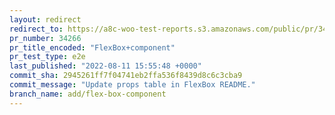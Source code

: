 ```yaml
---
layout: redirect
redirect_to: https://a8c-woo-test-reports.s3.amazonaws.com/public/pr/34266/e2e/index.html
pr_number: 34266
pr_title_encoded: "FlexBox+component"
pr_test_type: e2e
last_published: "2022-08-11 15:55:48 +0000"
commit_sha: 2945261ff7f04741eb2ffa536f8439d8c6c3cba9
commit_message: "Update props table in FlexBox README."
branch_name: add/flex-box-component
---
```

